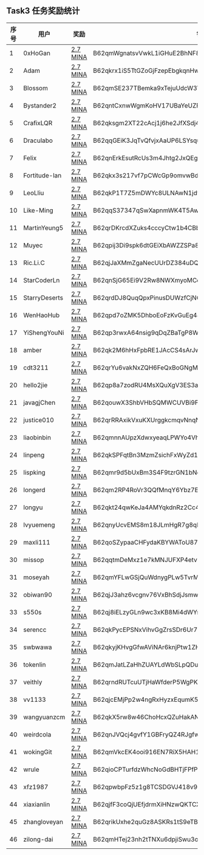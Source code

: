 ## Task3 任务奖励统计

| 序号| 用户             | 奖励                                                                                             | 钱包                                                     |
|-----|------------------|--------------------------------------------------------------------------------------------------|----------------------------------------------------------|
| 1   | 0xHoGan          | [2.7 MINA](https://minascan.io/mainnet/tx/5JuvCQ43tdqFSm5xs1v2uRjyCad8FdF6itG2oA7TkniCLKRiH3Tw)  | B62qmWgnatsvVwkL1iGHuE2BhNF8piikGz6zssM3espTZaaAKqnVvCU  |
| 2   | Adam             | [2.7 MINA](https://minascan.io/mainnet/tx/5JtmV5WeYtYty7zji4FX1SD9VRukP4HwskcQsd3GrCXjmSxYF5tj)  | B62qkrx1iS5TtGZoGjFzepEbgkqnHwJ2KU8dFRKwqhDWaxYzp6Vf3Fu  |
| 3   | Blossom          | [2.7 MINA](https://minascan.io/mainnet/tx/5JvJZ1iXQXW89fQwViWrCKr9cvbF5tKu19murUZ2vybFP5knJH8r)  | B62qmSE237TBemka9xTejuUdcW3VjdSLf1zeB3z6Dyc1h86C4H4DT2m  |
| 4   | Bystander2       | [2.7 MINA](https://minascan.io/mainnet/tx/5JtzidPbhvtqzWHjFw6uRWvAwNMV4Y7waeWfB7SnBQrPcDhVXsZV)  | B62qntCxnwWgmKoHV17UBaYeUZF7MeEkkiMq7gnXq9Xa9qXV93REN5Z  |
| 5   | CrafixLQR        | [2.7 MINA](https://minascan.io/mainnet/tx/5Jtdmv6V5oEAXH6jd7vGqSsJ9M65NFsZxbRuLYvE9dHHQ8ghVikW)  | B62qksgm2XT22cAcj1j6he2JfXSdj4N6U5EvYhTDhd4oh1Y5YYdhqR9  |
| 6   | Draculabo        | [2.7 MINA](https://minascan.io/mainnet/tx/5Ju1Jbt8SkqmkMJswvVhJFgJmdPTVKvdAB77d9FLJy7iLEowTiBC)  | B62qqGEiK3JqTvQfvjxAaUP6LSYsqunJc8TQ9EcpxnW6cwVtcHHrYsP  |
| 7   | Felix            | [2.7 MINA](https://minascan.io/mainnet/tx/5JuBKV1B6eJA2PQg5fWYUup48HErwrMqHVLd4bV134pdGbgqz4gX)  | B62qnErkEsutRcUs3m4Jhtg2JxQEgpTHiYZsCy7i166YsQwf8wcsTJj  |
| 8   | Fortitude-lan    | [2.7 MINA](https://minascan.io/mainnet/tx/5JtdTtBBo9g3ugNBkaHVYty8HXpaHgkUenpLQojdCH9iVTo8CiEm)  | B62qkx3s217vf7pCWcGp9omvwBdfLuBLE9fB65MYhwxtZ6qgJAGvSR4  |
| 9   | LeoLliu          | [2.7 MINA](https://minascan.io/mainnet/tx/5JuYM9Ymd4gvwyoDCVRrGuka62oUGYMfao5pZhevhThcPZoCMn6u)  | B62qkP1T7Z5mDWYc8ULNAwN1jdwsaioQvr4YNVmmf1TGPPK6ve3cG5s  |
| 10  | Like-Ming        | [2.7 MINA](https://minascan.io/mainnet/tx/5JuJBjGk8tbuUt64fb2REquQJkeXAwLS8pn8xhR4oYTkdb9ujikX)  | B62qqS37347qSwXapnmWK4T5AwGU6vHuPGu8E38jdzUAZSjqnJFQbem  |
| 11  | MartinYeung5     | [2.7 MINA](https://minascan.io/mainnet/tx/5Ju3cLaq3AusecEqbQ1pJrsFiSyHhRdkNZfhPBE4Yway1TUyWLT9)  | B62qrDKrcdXZuks4cccyCtw1b4CBbrcpYFoEQs85pLVmRVUqwAFcakx  |
| 12  | Muyec            | [2.7 MINA](https://minascan.io/mainnet/tx/5JtdBTzrEKiGkgUNDbSjwpKSPM8BzhhXuCxsFAiPT7gBM5KfGQdJ)  | B62qpij3Di9spk6dtGEiXbAWZZSPa8aTcvMR6hQUCS5oMGXUJfov4V1  |
| 13  | Ric.Li.C         | [2.7 MINA](https://minascan.io/mainnet/tx/5JtuoRWS293udqEN1me1jj8MCTx7enbAQu4g8YrjmSs6XUe6a5UE)  | B62qjJaXMmZgaNecUUrDZ384uDQGYAAoTRTX7CAQ1YrBT6yo3gbzCCJ  |
| 14  | StarCoderLn      | [2.7 MINA](https://minascan.io/mainnet/tx/5JuCFQMkPoFKx2ySfshycspW9F9yYjLsS4XFdQ5KWj7KpKeDtc6p)  | B62qnSjG65Ei9V2Rw8NWXmyoMCqd3Y5SZzY7J3c9xJXvX51Qdej1GsD  |
| 15  | StarryDeserts    | [2.7 MINA](https://minascan.io/mainnet/tx/5JvHF3a2DKTvr6hFLC9Nkc9tgxvMzdLjcs5xcV8bZERdEFspweRE)  | B62qrdDJ8QuqQpxPinusDUWzfCjN6JE6qB6T1JcCT9HEoCZjj8EgVQn  |
| 16  | WenHaoHub        | [2.7 MINA](https://minascan.io/mainnet/tx/5JuLtx2R3p4hdAsy8YXSJuLWEDgdH1bKyj7icERPGyP6Nm8cB9mj)  | B62qpd7oZMK5DhboEoFzKvGuEg44sc1RwikugRepjzFwisc58TEPRNp  |
| 17  | YiShengYouNi     | [2.7 MINA](https://minascan.io/mainnet/tx/5Ju2eSLHV2bC9XmypUMeoGmRkh7RzKCfS6KDTBAzQB4ctaSmnm5p)  | B62qp3rwxA64nsig9qDqZBaTgP8WmEqvZUh8wvKpjqUukGBy4n2GdQM  |
| 18  | amber            | [2.7 MINA](https://minascan.io/mainnet/tx/5Ju6A3sGfphZho1QaC4ywMxgAjrSmuKS9rKZCguYr4kbbCEmvxkV)  | B62qk2M6hHxFpbRE1JAcCS4sArJwYTXMoRBWZM9jPeKnrc6Ybh51jYg  |
| 19  | cdt3211          | [2.7 MINA](https://minascan.io/mainnet/tx/5JuTn5T9spS8FmSPnqPmBhy9bQ6UNHBPspimLHbBPTJZ3PLpejsU)  | B62qrYu6vakNxZQH6FeQxBoGNgME7u35Wswqh53YEFPUVr7HwNrhiQC  |
| 20  | hello2jie        | [2.7 MINA](https://minascan.io/mainnet/tx/5JuiP9LjKuDDq8C6e7Ajg8DbNSyz7Gx4K7F8bVi34hF2yiaqmmCX)  | B62qp8a7zodRU4MsXQuXgV3ES3autYRRxeWEr8NC3JgRTSk9KE9Xruz  |
| 21  | javagjChen       | [2.7 MINA](https://minascan.io/mainnet/tx/5JvLZrrjT3PRENbmvyXW3cSGYiXY2getehTCpvZzCZcuW13a7Dvs)  | B62qouwX3ShbVHbSQMWCUVBi9FiQgRMKExoh76mpzehsedde2kchsao  |
| 22  | justice010       | [2.7 MINA](https://minascan.io/mainnet/tx/5JuA3CFEcxAEciSBkrRGu9QWcBNMrYjEysPT5uuLYLPs4mbUhAni)  | B62qrRRAxikVxuKXUrggkcmqvNnqNzz3RkYd8DLUAaD5yA5dSy2hvtU  |
| 23  | liaobinbin       | [2.7 MINA](https://minascan.io/mainnet/tx/5Jtem3y69JAuVe4zatGWwDDFDNCq1TwFkY4qqmTeFN8K5LNc5uvM)  | B62qmnnAUpzXdwxyeaqLPWYo4VhUQMRNJSmBFN3f4h6yApA3Tg8ZgZJ  |
| 24  | linpeng          | [2.7 MINA](https://minascan.io/mainnet/tx/5JvHsQWQFi4yzQvHW3XC2tGp7SugSjVqc1dmBjdKm3PGFGfbyGCh)  | B62qkSPFqtBn3MzmZsichFxWyZd1CCKbmAU27iriTDRzjRi5DhwDqn9  |
| 25  | lispking         | [2.7 MINA](https://minascan.io/mainnet/tx/5Jv92PqrCzxyW478PfTa5Zh6fS9DwBLs5T9RTnVnkYS1vAgqaPC1)  | B62qmr9d5bUxBm3S4F9tzrGN1bNdnBEAkdqFhFvJiw5X3oeQZeZMZYP  |
| 26  | longerd          | [2.7 MINA](https://minascan.io/mainnet/tx/5JtzwN7TdTHAjmzukUB9hr6gm5TqdfrEPVxbWUhPSfqCSqVDLAf5)  | B62qm2RP4RoVr3QQfMnqY6Ybz7EEddXAHyPAkettYXxnnSvR3L2cHde  |
| 27  | longyu           | [2.7 MINA](https://minascan.io/mainnet/tx/5JtjehYWBQUW7GGrHYs92S3g9sBG8BPbo6aoMdbDjdaNu19avPXj)  | B62qkt24qwKeJa4AMYqkdnRz2Cc49DW6XrUk5eyFeyATR1QoykiMcbC  |
| 28  | lvyuemeng        | [2.7 MINA](https://minascan.io/mainnet/tx/5Jv21QHyjbJdGUXSzZa7Gb5BeuhiAnAgRsCDHBPfBFgZE7SbjwZd)  | B62qnyUcvEMS8m18JLmHgR7g8qKuK7Bf1PgFAGyctQt4RpZcfaTaRNo  |
| 29  | maxli111         | [2.7 MINA](https://minascan.io/mainnet/tx/5JvDLCDApFTn6a1qqYNM1F3M2ykKiaJyz16fLsqtLu6SNJ1ziNkm)  | B62qoSZypaaCHFydaKBYWAToU87iV7jRrUJ1TdHzwSx85GSfYo5CjY1  |
| 30  | missop           | [2.7 MINA](https://minascan.io/mainnet/tx/5JtcGTbYNkeuKL93VciZ9bnvv5bvY7NHhieaD4FwqhQcqY25oq6B)  | B62qqtmDeMxz1e7kMNJUFXP4etvmSkEFyyaY1SMjSPjxVDivEy57ntj  |
| 31  | moseyah          | [2.7 MINA](https://minascan.io/mainnet/tx/5Jtm491tcsAEry2aDaTRwwbr5BMRop6JUw2ZwmisWLmHo9ytRX4m)  | B62qmYFLwGSjQuWdnygPLw5TvrMENrLEFQmTow8RhSUw6MCm2sjQEn9  |
| 32  | obiwan90         | [2.7 MINA](https://minascan.io/mainnet/tx/5Juf6cYNACvWUEhsjdoiKrhexCuJAZsr4dVDsf1RKSXmRzQ8Syia)  | B62qjJ3ahz6vcgnv76VxBhSdjJsmwJiV6Hgn5SuJDjeXYPzVm4Ur6PK  |
| 33  | s550s            | [2.7 MINA](https://minascan.io/mainnet/tx/5JumVrzozKY1oK4MkZRgpRxsuyXp2ngL2JKRRgoSema1g4LN1gnz)  | B62qj8iELzyGLn9wc3xKB8Mi4dWYsekR3Gf4woCqvsZHUhFDdmP1bTp  |
| 34  | serencc          | [2.7 MINA](https://minascan.io/mainnet/tx/5JuEA8cd4TyqG23fZsH8WWE911FyJB8XSHPc3HCJkPb4TVqKoauo)  | B62qkPycEPSNxVihvGgZrsSDr6Ur72BMCdMpKo9nYhA4oXCmRG4FsWv  |
| 35  | swbwawa          | [2.7 MINA](https://minascan.io/mainnet/tx/5JuwFkcVJLcwoxSys7PsKRyczY6dieGeo1hptkBsLRbqC8Q14CMX)  | B62qkyjKHvgGfwAViNAr6knjPtw1ZHr1osgUQEcD94Z8dHw6uaep2NH  |
| 36  | tokenlin         | [2.7 MINA](https://minascan.io/mainnet/tx/5JvJwx5UT1rGpe6RY6stUm25GYff8PmhfaihK2B1GVuigr4Eu5u6)  | B62qmJatLZaHhZUAYLdWbSLpQDuF3gRYJv1knDGruTRTubNbBJRSAVV  |
| 37  | veithly          | [2.7 MINA](https://minascan.io/mainnet/tx/5Jv5WGyfsUxsiNNfx8NiT26wuypXvAp28Q8TnJgtdqs56oMk5vYH)  | B62qrndRUTcuUTjHaWfderP5WgPK4ET23W8LthoS9PE8HeNx3SxNDv1  |
| 38  | vv1133           | [2.7 MINA](https://minascan.io/mainnet/tx/5JuKJWLyUePQyRXUqqacWF5dQkvjSNSBL6pSn8SD5KZNTdjErYpf)  | B62qjcEMjPp2w4ngRxHyzxEqumK58nXKVpjZpPk8HF9f2fLY5GvbEFS  |
| 39  | wangyuanzcm      | [2.7 MINA](https://minascan.io/mainnet/tx/5JuMb3WPB6PUmLYiWUpfXkdzpvc1F6rnhY6c1gQN5CJs8UxdaUNt)  | B62qkX5rw8w46ChoHcxQZuHakANL47mCs3RMSKhyYKJWzDWefdLxwCD  |
| 40  | weirdcola        | [2.7 MINA](https://minascan.io/mainnet/tx/5JuVFDsk3TKcxw52CuTFzkJZpa7dQJNyFzhmEG4sPQk13BzuR9Zk)  | B62qnJVQcj4gvfY1GBFryQZ4RJgfwqmVwCXB6umnH5cJQPFMLvotRL3  |
| 41  | wokingGit        | [2.7 MINA](https://minascan.io/mainnet/tx/5JvNCY8LLAapP5d8fkKEgrqAUy9qFkQ9uvesfoBxwWYcqRxWDCpU)  | B62qmVkcEK4ooi916EN7RiX5HAH14UzhCAZMU26k3uw8Ez4CjcM8xa9  |
| 42  | wrule            | [2.7 MINA](https://minascan.io/mainnet/tx/5JufXDWVhHMrAL8UvUeVAZsaunCg2sXm5B9JGW5xJ2SUhqQZsNe3)  | B62qioCPTurfdzWhcNoGdBHTjFPfPMe22iPHBRpwK8EDzpRjCLMTj8N  |
| 43  | xfz1987          | [2.7 MINA](https://minascan.io/mainnet/tx/5JuEsS6F1LSMSYaQHQJg39udjvBh3pUbgEoYLLx7qc2uc8dKDUtV)  | B62qpwbpFz5z1g8TCSDGVJ418v98ob7m4VE3vcgm1XtQrgLVGin28af  |
| 44  | xiaxianlin       | [2.7 MINA](https://minascan.io/mainnet/tx/5Ju8bCkNW8AQDdoiPfRzLjYfuWs6bxwgBDTLKcTJhPrhrteReWEu)  | B62qjfF3coQjUEfjdrmXiHNzwQKTCXQgyeLNCBGHSSozV6ebLp9iBoB  |
| 45  | zhangloveyan     | [2.7 MINA](https://minascan.io/mainnet/tx/5JuEZELMwEY3PEHM2Gt9F6rPejxZZnrBdg5sqpQGFbWmrL6sGHKY)  | B62qrikUxhe2quGz8ASKRs1tS9eTBVEwD6Wo4z4uRDSEET8NG7LBLu7  |
| 46  | zilong-dai       | [2.7 MINA](https://minascan.io/mainnet/tx/5JtWTxHsnBZWeCPf363EMfk2oBGrkiKxFptosHrbrr38MXrtiqbR)  | B62qmHTej23nh2tTNXu6dpjiSwu3ofdjPd1p6mqLTyhic3QkiayTiAt  |
